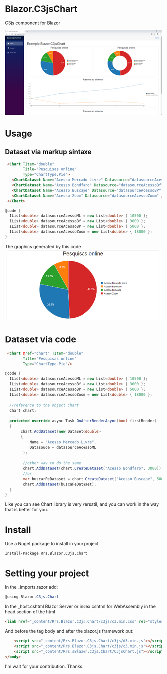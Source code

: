 # Blazor.C3jsChart
C3js component for Blazor

![Blazor.C3jsChart](/assets/demo-blazor.c3jsChart.png)

# Usage
## Dataset via markup sintaxe
```html
 <Chart TItem="double"
        Title="Pesquisas online"
        Type="ChartType.Pie">
   <ChartDataset Name="Acesso Mercado Livre" Datasource="datasourceAcessoML" />
   <ChartDataset Name="Acesso Bondfaro" Datasource="datasourceAcessoBf" />
   <ChartDataset Name="Acesso Buscape" Datasource="datasourceAcessoBP" />
   <ChartDataset Name="Acesso Zoom" Datasource="datasourceAcessoZoom" />
 </Chart>
```
```cs
@code {
  IList<double> datasourceAcessoML = new List<double> { 10500 };
  IList<double> datasourceAcessoBf = new List<double> { 3000 };
  IList<double> datasourceAcessoBP = new List<double> { 5000 };
  IList<double> datasourceAcessoZoom = new List<double> { 18000 };
}
```

The graphics generated by this code 
![Blazor.C3jsChart](/assets/ChartPieExample.png)

# Dataset via code
```html
 <Chart @ref="chart" TItem="double"
        Title="Pesquisas online"
        Type="ChartType.Pie"/>
```
```cs
@code {
  IList<double> datasourceAcessoML = new List<double> { 10500 };
  IList<double> datasourceAcessoBf = new List<double> { 3000 };
  IList<double> datasourceAcessoBP = new List<double> { 5000 };
  IList<double> datasourceAcessoZoom = new List<double> { 18000 };
  
  //reference to the object Chart
  Chart chart;
  
  protected override async Task OnAfterRenderAsync(bool firstRender)
  {
       chart.AddDataset(new DataSet<double>
       {
           Name = "Acesso Mercado Livre",
           Datasouce = datasourceAcessoML  
        );
        
        //other way to do the same
        chart.AddDataset(chart.CreateDataset("Acesso Bondfaro", 3000));
        //or
        var buscarPeDataset = chart.CreateDataset("Acesso Buscape", 5000)
        chart.AddDataset(buscaPeDataset);
  }
}
```
Like you can see Chart library is very versatil, and you can work in the way that is better for you. 
# Install
Use a Nuget package to install in your project 
```
Install-Package Rrs.Blazor.C3js.Chart
```

# Setting your project

In the _imports.razor add: 
```cs
@using Blazor.C3js.Chart
```
In the _host.cshtml Blazor Server or index.cshtml for WebAssembly 
in the head section of the html
```html
<link href="_content/Rrs.Blazor.C3js.Chart/c3js/c3.min.css" rel="stylesheet" />
```
And before the tag body and after the blazor.js framework put: 
```html
    <script src="_content/Rrs.Blazor.C3js.Chart/c3js/d3.min.js"></script>
    <script src="_content/Rrs.Blazor.C3js.Chart/c3js/c3.min.js"></script>
    <script src="_content/Rrs.sBlazor.C3js.Chart/C3jsChart.js"></script>
</body>
```
I'm wait for your contribution.
Thanks.
